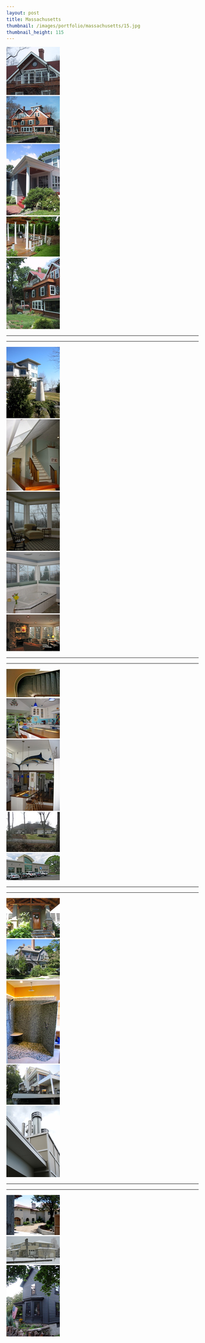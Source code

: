 ```yaml
---
layout: post
title: Massachusetts
thumbnail: /images/portfolio/massachusetts/15.jpg
thumbnail_height: 115
---
```


<div class="span-4 append-1"><a class="fancybox" data-fancybox-group="group" href="/images/portfolio/massachusetts/1.jpg"><img height="" alt="Massachusetts" width="140" class="top left item" src="/images/portfolio/massachusetts/1t.jpg"></a></div>
<div class="span-4 append-1"><a class="fancybox" data-fancybox-group="group" href="/images/portfolio/massachusetts/2.jpg"><img height="" alt="Massachusetts" width="140" class="top left item" src="/images/portfolio/massachusetts/2t.jpg"></a></div>
<div class="span-4 append-1"><a class="fancybox" data-fancybox-group="group" href="/images/portfolio/massachusetts/3.jpg"><img height="" alt="Massachusetts" width="140" class="top left item" src="/images/portfolio/massachusetts/3t.jpg"></a></div>
<div class="span-4 append-1"><a class="fancybox" data-fancybox-group="group" href="/images/portfolio/massachusetts/23.jpg"><img height="" alt="Massachusetts" width="140" class="top left item" src="/images/portfolio/massachusetts/23t.jpg"></a></div>
<div class="span-4 last"><a class="fancybox" data-fancybox-group="group" href="/images/portfolio/massachusetts/4.jpg"><img height="" alt="Massachusetts" width="140" class="top left item" src="/images/portfolio/massachusetts/4t.jpg"></a></div>

<hr class="space" />
<hr class="space" />

<div class="span-4 append-1"><a class="fancybox" data-fancybox-group="group" href="/images/portfolio/massachusetts/5.jpg"><img height="" alt="Massachusetts" width="140" class="top left item" src="/images/portfolio/massachusetts/5t.jpg"></a></div>
<div class="span-4 append-1"><a class="fancybox" data-fancybox-group="group" href="/images/portfolio/massachusetts/6.jpg"><img height="" alt="Massachusetts" width="140" class="top left item" src="/images/portfolio/massachusetts/6t.jpg"></a></div>
<div class="span-4 append-1"><a class="fancybox" data-fancybox-group="group" href="/images/portfolio/massachusetts/7.jpg"><img height="" alt="Massachusetts" width="140" class="top left item" src="/images/portfolio/massachusetts/7t.jpg"></a></div>
<div class="span-4 append-1"><a class="fancybox" data-fancybox-group="group" href="/images/portfolio/massachusetts/8.jpg"><img height="" alt="Massachusetts" width="140" class="top left item" src="/images/portfolio/massachusetts/8t.jpg"></a></div>
<div class="span-4 last"><a class="fancybox" data-fancybox-group="group" href="/images/portfolio/massachusetts/9.jpg"><img height="" alt="Massachusetts" width="140" class="top left item" src="/images/portfolio/massachusetts/9t.jpg"></a></div>

<hr class="space" />
<hr class="space" />

<div class="span-4 append-1"><a class="fancybox" data-fancybox-group="group" href="/images/portfolio/massachusetts/10.jpg"><img height="" alt="Massachusetts" width="140" class="top left item" src="/images/portfolio/massachusetts/10t.jpg"></a></div>
<div class="span-4 append-1"><a class="fancybox" data-fancybox-group="group" href="/images/portfolio/massachusetts/11.jpg"><img height="" alt="Massachusetts" width="140" class="top left item" src="/images/portfolio/massachusetts/11t.jpg"></a></div>
<div class="span-4 append-1"><a class="fancybox" data-fancybox-group="group" href="/images/portfolio/massachusetts/12.jpg"><img height="" alt="Massachusetts" width="140" class="top left item" src="/images/portfolio/massachusetts/12t.jpg"></a></div>
<div class="span-4 append-1"><a class="fancybox" data-fancybox-group="group" href="/images/portfolio/massachusetts/13.jpg"><img height="" alt="Massachusetts" width="140" class="top left item" src="/images/portfolio/massachusetts/13t.jpg"></a></div>
<div class="span-4 last"><a class="fancybox" data-fancybox-group="group" href="/images/portfolio/massachusetts/14.jpg"><img height="" alt="Massachusetts" width="140" class="top left item" src="/images/portfolio/massachusetts/14t.jpg"></a></div>

<hr class="space" />
<hr class="space" />

<div class="span-4 append-1"><a class="fancybox" data-fancybox-group="group" href="/images/portfolio/massachusetts/15.jpg"><img height="" alt="Massachusetts" width="140" class="top left item" src="/images/portfolio/massachusetts/15t.jpg"></a></div>
<div class="span-4 append-1"><a class="fancybox" data-fancybox-group="group" href="/images/portfolio/massachusetts/16.jpg"><img height="" alt="Massachusetts" width="140" class="top left item" src="/images/portfolio/massachusetts/16t.jpg"></a></div>
<div class="span-4 append-1"><a class="fancybox" data-fancybox-group="group" href="/images/portfolio/massachusetts/17.jpg"><img height="" alt="Massachusetts" width="140" class="top left item" src="/images/portfolio/massachusetts/17t.jpg"></a></div>
<div class="span-4 append-1"><a class="fancybox" data-fancybox-group="group" href="/images/portfolio/massachusetts/18.jpg"><img height="" alt="Massachusetts" width="140" class="top left item" src="/images/portfolio/massachusetts/18t.jpg"></a></div>
<div class="span-4 last"><a class="fancybox" data-fancybox-group="group" href="/images/portfolio/massachusetts/19.jpg"><img height="" alt="Massachusetts" width="140" class="top left item" src="/images/portfolio/massachusetts/19t.jpg"></a></div>

<hr class="space" />
<hr class="space" />

<div class="span-4 append-1"><a class="fancybox" data-fancybox-group="group" href="/images/portfolio/massachusetts/20.jpg"><img height="" alt="Massachusetts" width="140" class="top left item" src="/images/portfolio/massachusetts/20t.jpg"></a></div>
<div class="span-4 append-1"><a class="fancybox" data-fancybox-group="group" href="/images/portfolio/massachusetts/21.jpg"><img height="" alt="Massachusetts" width="140" class="top left item" src="/images/portfolio/massachusetts/21t.jpg"></a></div>
<div class="span-4 append-1"><a class="fancybox" data-fancybox-group="group" href="/images/portfolio/massachusetts/22.jpg"><img height="" alt="Massachusetts" width="140" class="top left item" src="/images/portfolio/massachusetts/22t.jpg"></a></div>

